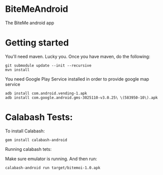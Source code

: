 BiteMeAndroid
=============

The BiteMe android app

Getting started
=======
You'll need maven. Lucky you. Once you have maven, do the following:

```
git submodule update --init --recursive
mvn install
```


You need Google Play Service installed in order to provide google map service
```
adb install com.android.vending-1.apk
adb install com.google.android.gms-3025110-v3.0.25\ \(583950-10\).apk
```

Calabash Tests:
==============
To install Calabash: 
```
gem install calabash-android
```

Running calabash tets:

Make sure emulator is running.
And then run:
```
calabash-android run target/bitemoi-1.0.apk
```



